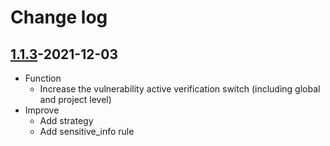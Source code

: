 # Change log

## [1.1.3](https://github.com/HXSecurity/Dongtai-Base-Image/releases/tag/v1.1.3)-2021-12-03

* Function
   * Increase the vulnerability active verification switch (including global and project level)
* Improve
   * Add strategy 
   * Add sensitive_info rule
